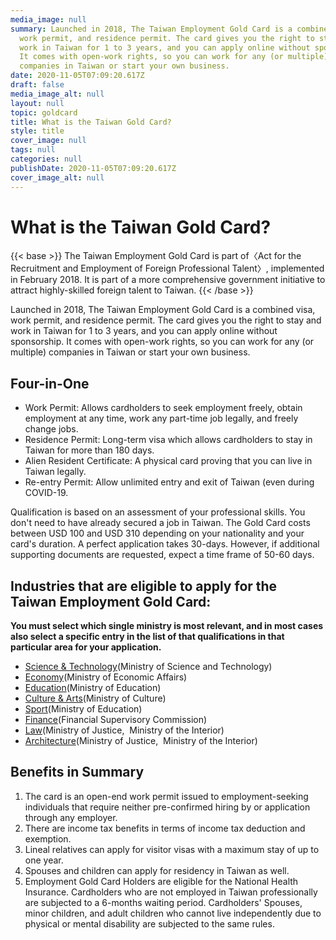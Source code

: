```yaml
---
media_image: null
summary: Launched in 2018, The Taiwan Employment Gold Card is a combined visa,
  work permit, and residence permit. The card gives you the right to stay and
  work in Taiwan for 1 to 3 years, and you can apply online without sponsorship.
  It comes with open-work rights, so you can work for any (or multiple)
  companies in Taiwan or start your own business.
date: 2020-11-05T07:09:20.617Z
draft: false
media_image_alt: null
layout: null
topic: goldcard
title: What is the Taiwan Gold Card?
style: title
cover_image: null
tags: null
categories: null
publishDate: 2020-11-05T07:09:20.617Z
cover_image_alt: null
---
```

# What is the Taiwan Gold Card?

{{< base >}}
The Taiwan Employment Gold Card is part of〈Act for the Recruitment and Employment of Foreign Professional Talent〉, implemented in February 2018. It is part of a more comprehensive government initiative to attract highly-skilled foreign talent to Taiwan.
{{< /base >}}

Launched in 2018, The Taiwan Employment Gold Card is a combined visa, work permit, and residence permit. The card gives you the right to stay and work in Taiwan for 1 to 3 years, and you can apply online without sponsorship. It comes with open-work rights, so you can work for any (or multiple) companies in Taiwan or start your own business.

## Four-in-One

* Work Permit: Allows cardholders to seek employment freely, obtain employment at any time, work any part-time job legally, and freely change jobs.
* Residence Permit:  Long-term visa which allows cardholders to stay in Taiwan for more than 180 days.
* Alien Resident Certificate:  A physical card proving that you can live in Taiwan legally.
* Re-entry Permit:  Allow unlimited entry and exit of Taiwan (even during COVID-19.

Qualification is based on an assessment of your professional skills. You don't need to have already secured a job in Taiwan. The Gold Card costs between USD 100 and USD 310 depending on your nationality and your card's duration. A perfect application takes 30-days. However, if additional supporting documents are requested, expect a time frame of 50-60 days. 

## Industries that are eligible to apply for the Taiwan Employment Gold Card:

**You must select which single ministry is most relevant, and in most cases also select a specific entry in the list of that qualifications in that particular area for your application.**

* [Science & Technology](/en/qualification/field-of-science-technology/)(Ministry of Science and Technology)
* [Economy](/en/qualification/field-of-economy/)(Ministry of Economic Affairs)
* [Education](/en/qualification/field-of-education/)(Ministry of Education)
* [Culture & Arts](/en/qualification/field-of-culture-and-arts/)(Ministry of Culture)
* [Sport](/en/qualification/field-of-sport/)(Ministry of Education)
* [Finance](/en/qualification/field-of-finance/)(Financial Supervisory Commission)
* [Law](/en/qualification/field-of-law/)(Ministry of Justice,  Ministry of the Interior)
* [Architecture](/en/qualification/field-of-architecture/)(Ministry of Justice,  Ministry of the Interior)

## [](/en/qualification/field-of-sport/)[](https://staging.taiwangoldcard.tw/en/qualification/field-of-sport/)Benefits in Summary

1. The card is an open-end work permit issued to employment-seeking individuals that require neither pre-confirmed hiring by or application through any employer.
2. There are income tax benefits in terms of income tax deduction and exemption. 
3. Lineal relatives can apply for visitor visas with a maximum stay of up to one year.
4. Spouses and children can apply for residency in Taiwan as well. 
5. Employment Gold Card Holders are eligible for the National Health Insurance. Cardholders who are not employed in Taiwan professionally are subjected to a 6-months waiting period. Cardholders' Spouses, minor children, and adult children who cannot live independently due to physical or mental disability are subjected to the same rules.